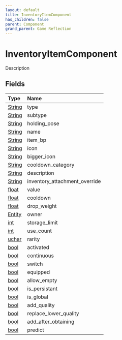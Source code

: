 ```yaml
---
layout: default
title: InventoryItemComponent
has_children: false
parent: Component
grand_parent: Game Reflection
---
```

# InventoryItemComponent
Description 

## Fields

| Type | Name |
|:----------|:--------------|
| [String](/riftbreaker-wiki/docs/game-reflection/components/string/) | type |
| [String](/riftbreaker-wiki/docs/game-reflection/components/string/) | subtype |
| [String](/riftbreaker-wiki/docs/game-reflection/components/string/) | holding_pose |
| [String](/riftbreaker-wiki/docs/game-reflection/components/string/) | name |
| [String](/riftbreaker-wiki/docs/game-reflection/components/string/) | item_bp |
| [String](/riftbreaker-wiki/docs/game-reflection/components/string/) | icon |
| [String](/riftbreaker-wiki/docs/game-reflection/components/string/) | bigger_icon |
| [String](/riftbreaker-wiki/docs/game-reflection/components/string/) | cooldown_category |
| [String](/riftbreaker-wiki/docs/game-reflection/components/string/) | description |
| [String](/riftbreaker-wiki/docs/game-reflection/components/string/) | inventory_attachment_override |
| [float](/riftbreaker-wiki/docs/game-reflection/components/float/) | value |
| [float](/riftbreaker-wiki/docs/game-reflection/components/float/) | cooldown |
| [float](/riftbreaker-wiki/docs/game-reflection/components/float/) | drop_weight |
| [Entity](/riftbreaker-wiki/docs/game-reflection/classes/entity/) | owner |
| [int](/riftbreaker-wiki/docs/game-reflection/enums/int/) | storage_limit |
| [int](/riftbreaker-wiki/docs/game-reflection/enums/int/) | use_count |
| [uchar](/riftbreaker-wiki/docs/game-reflection/enums/uchar/) | rarity |
| [bool](/riftbreaker-wiki/docs/game-reflection/components/bool/) | activated |
| [bool](/riftbreaker-wiki/docs/game-reflection/components/bool/) | continuous |
| [bool](/riftbreaker-wiki/docs/game-reflection/components/bool/) | switch |
| [bool](/riftbreaker-wiki/docs/game-reflection/components/bool/) | equipped |
| [bool](/riftbreaker-wiki/docs/game-reflection/components/bool/) | allow_empty |
| [bool](/riftbreaker-wiki/docs/game-reflection/components/bool/) | is_persistant |
| [bool](/riftbreaker-wiki/docs/game-reflection/components/bool/) | is_global |
| [bool](/riftbreaker-wiki/docs/game-reflection/components/bool/) | add_quality |
| [bool](/riftbreaker-wiki/docs/game-reflection/components/bool/) | replace_lower_quality |
| [bool](/riftbreaker-wiki/docs/game-reflection/components/bool/) | add_after_obtaining |
| [bool](/riftbreaker-wiki/docs/game-reflection/components/bool/) | predict |

